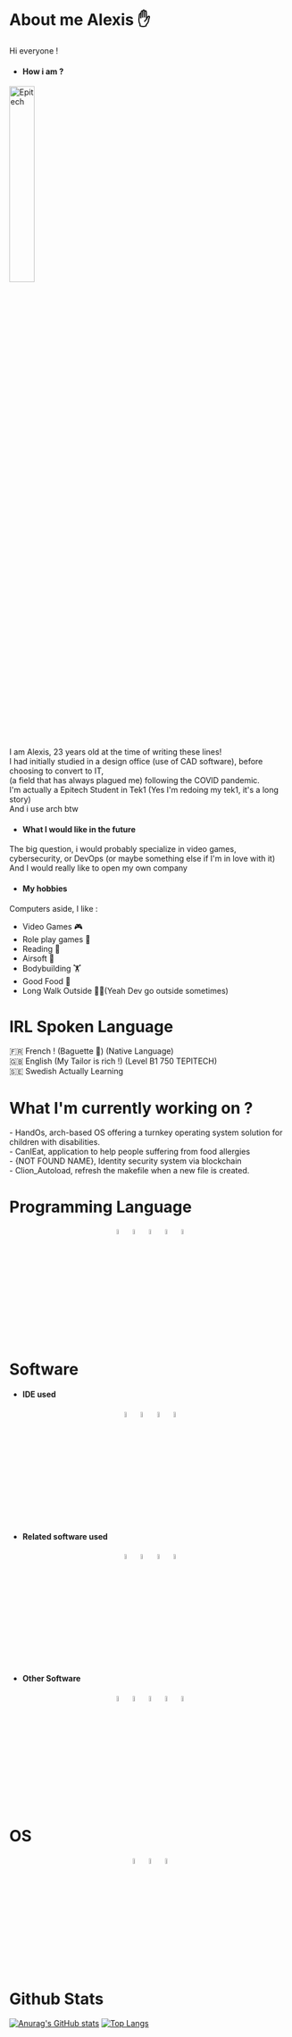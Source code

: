 <h1>About me Alexis ✋ </h1>
Hi everyone ! <br>

- <h4>How i am ?</h4>
<img src="https://newsroom.ionis-group.com/wp-content/uploads/2023/09/EPI-LOGO-2023-QUADRI.png" alt="Epitech" width=30% height=30%>

I am Alexis, 23 years old at the time of writing these lines! <br>
I had initially studied in a design office (use of CAD software), before choosing to convert to IT, <br>
(a field that has always plagued me) following the COVID pandemic. <br>
I'm actually a Epitech Student in Tek1 (Yes I'm redoing my tek1, it's a long story) <br>
And i use arch btw <br>

- <h4>What I would like in the future</h4>
The big question, i would probably specialize in video games, cybersecurity, or DevOps (or maybe something else if I'm in love with it) <br>
And I would really like to open my own company <br>

- <h4>My hobbies</h4>
Computers aside, I like :

- Video Games 🎮
- Role play games 🎲
- Reading 📘
- Airsoft 🔫
- Bodybuilding 🏋️
- Good Food 🍔
- Long Walk Outside 🚶‍♂️(Yeah Dev go outside sometimes)

<h1>IRL Spoken Language</h1>
🇫🇷 French ! (Baguette 🥖)  (Native Language) <br>
🇬🇧 English (My Tailor is rich !)  (Level B1 750 TEPITECH) <br>
🇸🇪 Swedish Actually Learning <br>

<h1> What I'm currently working on ?</h1>
- HandOs, arch-based OS offering a turnkey operating system solution for children with disabilities. <br>
- CanIEat, application to help people suffering from food allergies <br>
- {NOT FOUND NAME}, Identity security system via blockchain <br>
- Clion_Autoload, refresh the makefile when a new file is created. <br>

<h1>Programming Language</h1>
<div style="text-align: center;">
    <img src="https://www.britefish.net/wp-content/uploads/2019/07/logo-c-1.png" alt="C" width="5%" height="5%" style="display: inline-block;"/>
    <img src="https://upload.wikimedia.org/wikipedia/commons/6/61/HTML5_logo_and_wordmark.svg" alt="HTML" width="5%" height="5%" style="display: inline-block;"/>
    <img src="https://upload.wikimedia.org/wikipedia/commons/c/c3/Python-logo-notext.svg" alt="Python" width="5%" height="5%" style="display: inline-block;"/>
    <img src="https://upload.wikimedia.org/wikipedia/commons/4/48/Markdown-mark.svg?uselang=fr" alt="Markdown" width="5%" height="5%" style="display: inline-block;"/>
    <img src="https://upload.wikimedia.org/wikipedia/commons/7/7e/Ren’Py_Logo_6-13-6_200x307px.png" alt="Renpy" width="5%" height="5%" style="display: inline-block;"/>
</div>

<h1>Software</h1>

<!--- On part sur une base de "Titre principal pour les soft, et on fait un - h4 a chaque sous titre> Titre principal "Software" Et on detaille en petit groupe pour le reste. On refera un h1 pour les os --->

- <h4>IDE used</h4>
<div style="text-align: center;">
    <img src="https://upload.wikimedia.org/wikipedia/commons/thumb/6/62/Clion.svg/1200px-Clion.svg.png" alt="Clion" width="5%" height="5%" style="display: inline-block;"/>
    <img src="https://upload.wikimedia.org/wikipedia/commons/9/9f/Vimlogo.svg" alt="Vim" width="5%" height="5%" style="display: inline-block;"/>
    <img src="https://upload.wikimedia.org/wikipedia/commons/thumb/9/9a/Visual_Studio_Code_1.35_icon.svg/langfr-1024px-Visual_Studio_Code_1.35_icon.svg.png" alt="VsCode" width="5%" height="5%" style="display: inline-block;"/>
    <img src="https://developer.apple.com/assets/elements/icons/xcode-12/xcode-12-96x96_2x.png" alt="Xcode" width="5%" height="5%" style="display: inline-block;"/>
</div>

- <h4>Related software used</h4>
<div style="text-align: center;">
    <img src="https://grafikart.fr/uploads/icons/git.png" alt="Git" width="5%" height="5%" style="display: inline-block;"/>
    <img src="https://upload.wikimedia.org/wikipedia/commons/b/b3/Terminalicon2.png" alt="Terminal" width="5%" height="5%" style="display: inline-block;"/>
    <img src="https://upload.wikimedia.org/wikipedia/commons/thumb/9/95/Font_Awesome_5_brands_github.svg/langfr-1024px-Font_Awesome_5_brands_github.svg.png" alt="Github" width="5%" height="5%" style="display: inline-block;"/>
    <img src="https://upload.wikimedia.org/wikipedia/commons/a/ae/Github-desktop-logo-symbol.svg" alt="Github desktop" alt="Github Desktop" width="5%" height="5%" style="display: inline-block;"/>
</div>

- <h4>Other Software</h4>
<div style="text-align: center;">
    <img src="https://www.leptidigital.fr/logiciels/wp-content/uploads/2022/12/logo-trello.jpg" alt="Trello" width="5%" height="5%" style="display: inline-block;"/>
    <img src="https://upload.wikimedia.org/wikipedia/commons/0/0c/Microsoft_Office_logo_%282013–2019%29.svg" alt="Office" width="5%" height="5%" style="display: inline-block;"/>
    <img src="https://www.cefim.eu/wp-content/uploads/2014/03/reload.cefim.eu-mind-mapping-application-xmind-xmind-logo-768x277.png.webp" alt="Xmind" width="5%" height="5%" style="display: inline-block;"/>
    <img src="https://upload.wikimedia.org/wikipedia/commons/9/98/Microsoft_Project_%282019–present%29.svg" alt="Microsoft Project" width="5%" height="5%" style="display: inline-block;"/>
    <img src="https://upload.wikimedia.org/wikipedia/commons/thumb/e/e9/Notion-logo.svg/langfr-1024px-Notion-logo.svg.png" alt="Notion" width="5%" height="5%" style="display: inline-block;"/>
</div>

<h1>OS</h1>
<div style="text-align: center;">
    <img src="https://img.shields.io/badge/Arch_Linux-1793D1?style=for-the-badge&logo=arch-linux&logoColor=white" alt="Arch" width="5%" height="5%" style="display: inline-block;"/>
    <img src="https://img.shields.io/badge/mac%20os-000000?style=for-the-badge&logo=apple&logoColor=white" alt="MacOs" width="5%" height="5%" style="display: inline-block;"/>
    <img src="https://img.shields.io/badge/Windows-0078D6?style=for-the-badge&logo=windows&logoColor=white" alt="Windows" width="5%" height="5%" style="display: inline-block;"/>
</div>

<h1>Github Stats</h1>

[![Anurag's GitHub stats](https://github-readme-stats.vercel.app/api?username=aldbg74)](https://github.com/anuraghazra/github-readme-stats)
[![Top Langs](https://github-readme-stats.vercel.app/api/top-langs/?username=aldbg74)](https://github.com/anuraghazra/github-readme-stats)

<!---
Aldbg74/Aldbg74 is a ✨ special ✨ repository because its `README.md` (this file) appears on your GitHub profile.
You can click the Preview link to take a look at your changes.
--->
